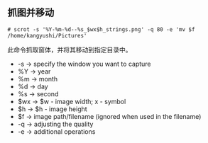 ## 抓图并移动

	# scrot -s '%Y-%m-%d--%s_$wx$h_strings.png' -q 80 -e 'mv $f /home/kangyushi/Pictures'

此命令抓取窗体，并将其移动到指定目录中。

 * -s  -> specify the window you want to capture
 * %Y  -> year
 * %m  -> month
 * %d  -> day
 * %s  -> second
 * $wx -> $w - image width; x - symbol
 * $h  -> $h - image height
 * $f  -> image path/filename (ignored when used in the filename)
 * -q  -> adjusting the quality
 * -e  -> additional operations
